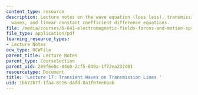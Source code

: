```yaml
---
content_type: resource
description: Lecture notes on the wave equation (loss less), transmission line transient
  waves, and linear constant coefficient difference equations.
file: /media/courses/6-641-electromagnetic-fields-forces-and-motion-spring-2005/1bb72b7f1faa8c16dafd8a1f67ee6bab_lecture17.pdf
file_type: application/pdf
learning_resource_types:
- Lecture Notes
ocw_type: OCWFile
parent_title: Lecture Notes
parent_type: CourseSection
parent_uid: 209f6e0c-04e0-2cf5-649a-1f72ea232d01
resourcetype: Document
title: 'Lecture 17: Transient Waves on Transmission Lines '
uid: 1bb72b7f-1faa-8c16-dafd-8a1f67ee6bab
---
```

